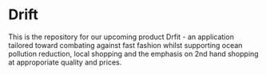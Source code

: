 # Drift 
This is the repository for our upcoming product Drfit - an application tailored toward combating against fast fashion whilst supporting ocean pollution reduction, local shopping and the emphasis on 2nd hand shopping at approporiate quality and prices.
